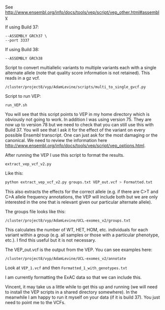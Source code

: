 See http://www.ensembl.org/info/docs/tools/vep/script/vep_other.html#assembly

If using Build 37:

```
--ASSEMBLY GRCh37 \
--port 3337
```

If using Build 38:
```
--ASSEMBLY GRCh38
```

Script to convert multiallelic variants to multiple variants each with a single alternate allele
(note that quality score information is not retained). This reads in a gz vcf.
```
/cluster/project8/vyp/AdamLevine/scripts/multi_to_single_gvcf.py
 ```
 
Script to run VEP:
```
run_VEP.sh
```
You will see that this script points to VEP in my home directory which is obviously not going to work.
In addition I was using version 75. They are now up to version 78 but we need to check that you can still use this with Build 37. You will see that I ask it for the effect of the variant on every possible Ensembl transcript.
One can just ask for the most damaging or the canonical.
We need to review the information here http://www.ensembl.org/info/docs/tools/vep/script/vep_options.html.
 
After running the VEP I use this script to format the results.

```
extract_vep_vcf_v2.py
```

Like this:
```sh
python extract_vep_vcf_v2.py groups.txt VEP_out.vcf > Formatted.txt
```

This also extracts the effects for the correct allele (e.g. if there are C>T and C>A allele frequency annotations,
the VEP will include both but we are only interested in the one that is relevant given our particular alternate allele).
 
The groups file looks like this:
```
/cluster/project8/vyp/AdamLevine/UCL-exomes_v2/groups.txt
```

This calculates the number of WT, HET, HOM, etc. individuals for each variant within a group
(e.g. all samples or those with a particular phenotype, etc.). I find this useful but it is not necessary.
 
The VEP_out.vcf is the output from the VEP.
You can see examples here:
```
/cluster/project8/vyp/AdamLevine/UCL-exomes_v2/annotate
```

Look at `VEP_1.vcf` and then `Formatted_1_with_genotypes.txt`
 
I am currently formatting the ExAC data so that we can include this.
 
Vincent, it may take us a little while to get this up and running
(we will need to install the VEP scripts in a shared directory somewhere).
In the meanwhile I am happy to run it myself on your data (if it is build 37).
You just need to point me to the VCFs.
 

 

